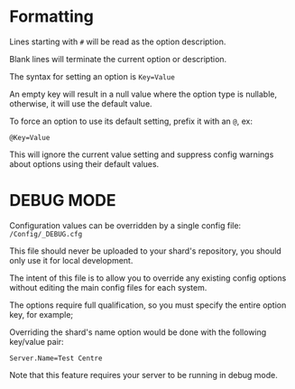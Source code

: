 # Formatting

Lines starting with `#` will be read as the option description.

Blank lines will terminate the current option or description.

The syntax for setting an option is `Key=Value`


An empty key will result in a null value where the option type is nullable, otherwise, it will use the default value.

To force an option to use its default setting, prefix it with an `@`, ex:

```@Key=Value```

This will ignore the current value setting and suppress config warnings about options using their default values.


# DEBUG MODE

Configuration values can be overridden by a single config file: `/Config/_DEBUG.cfg`

This file should never be uploaded to your shard's repository, you should only use it for local development.

The intent of this file is to allow you to override any existing config options without editing the main config files for each system.


The options require full qualification, so you must specify the entire option key, for example;

Overriding the shard's name option would be done with the following key/value pair:

```Server.Name=Test Centre```

Note that this feature requires your server to be running in debug mode.
